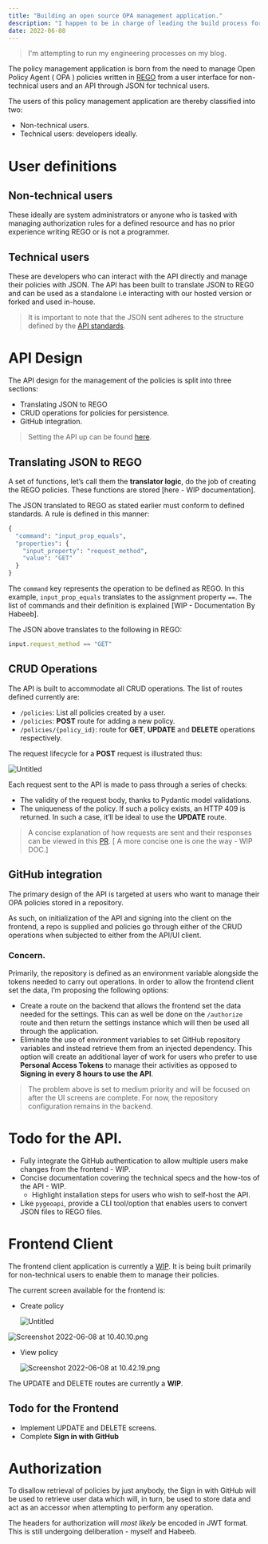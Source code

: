 ```yaml
--- 
title: "Building an open source OPA management application."
description: "I happen to be in charge of leading the build process for an open policy agent management application. The project is currently being built by myself and my coworker."
date: 2022-06-08
---
```


> I'm attempting to run my engineering processes on my blog.

The policy management application is born from the need to manage Open Policy Agent ( OPA ) policies written in [REGO](https://www.openpolicyagent.org/docs/latest/policy-language/) from a user interface for non-technical users and an API through JSON for technical users.

The users of this policy management application are thereby classified into two:

- Non-technical users.
- Technical users: developers ideally.

# User definitions

## Non-technical users

These ideally are system administrators or anyone who is tasked with managing authorization rules for a defined resource and has no prior experience writing REGO or is not a programmer.

## Technical users

These are developers who can interact with the API directly and manage their policies with JSON. The API has been built to translate JSON to REG0 and can be used as a standalone i.e interacting with our hosted version or forked and used in-house.

> It is important to note that the JSON sent adheres to the structure defined by the [API standards](https://github.com/r-scheele/rego_builder/issues/1).
> 

# API Design

The API design for the management of the policies is split into three sections:

- Translating JSON to REGO
- CRUD operations for policies for persistence.
- GitHub integration.

> Setting the API up can be found [here](https://github.com/r-scheele/rego_builder#installation).
> 

## Translating JSON to REGO

A set of functions, let’s call them the **translator logic**, do the job of creating the REGO policies. These functions are stored [here - WIP documentation].

The JSON translated to REGO as stated earlier must conform to defined standards. A rule is defined in this manner:

```py
{
  "command": "input_prop_equals",
  "properties": {
    "input_property": "request_method",
    "value": "GET"
  }
}
```

The `command` key represents the operation to be defined as REGO. In this example, `input_prop_equals` translates to the assignment property `==`. The list of commands and their definition is explained [WIP - Documentation By Habeeb].

The JSON above translates to the following in REGO:

```jsx
input.request_method == "GET"
```

## CRUD Operations

The API is built to accommodate all CRUD operations. The list of routes defined currently are:

- `/policies`: List all policies created by a user.
- `/policies`: **POST** route for adding a new policy.
- `/policies/{policy_id}`: route for **GET**, **UPDATE** and **DELETE** operations respectively.

The request lifecycle for a **POST** request is illustrated thus:

![Untitled](Untitled.png)

Each request sent to the API is made to pass through a series of checks:

- The validity of the request body, thanks to Pydantic model validations.
- The uniqueness of the policy. If such a policy exists, an HTTP 409 is returned. In such a case, it’ll be ideal to use the **UPDATE** route.

> A concise explanation of how requests are sent and their responses can be viewed in this [PR](https://github.com/r-scheele/rego_builder/pull/5#issue-1245453527). [ A more concise one is one the way - WIP DOC.]
> 

## GitHub integration

The primary design of the API is targeted at users who want to manage their OPA policies stored in a repository. 

As such, on initialization of the API and signing into the client on the frontend, a repo is supplied and policies go through either of the CRUD operations when subjected to either from the API/UI client.

### Concern.

Primarily, the repository is defined as an environment variable alongside the tokens needed to carry out operations. In order to allow the frontend client set the data, I’m proposing the following options:

- Create a route on the backend that allows the frontend set the data needed for the settings. This can as well be done on the `/authorize` route and then return the settings instance which will then be used all through the application.
- Eliminate the use of environment variables to set GitHub repository variables and instead retrieve them from an injected dependency. This option will create an additional layer of work for users who prefer to use **Personal Access Tokens** to manage their activities as opposed to **Signing in every 8 hours to use the API**.

> The problem above is set to medium priority and will be focused on after the UI screens are complete. For now, the repository configuration remains in the backend.
> 

# Todo for the API.

- Fully integrate the GitHub authentication to allow multiple users make changes from the frontend - WIP.
- Concise documentation covering the technical specs and the how-tos of the API - WIP.
    - Highlight installation steps for users who wish to self-host the API.
- Like `pygeoapi`, provide a CLI tool/option that enables users to convert JSON files to REGO files.

# Frontend Client

The frontend client application is currently a [WIP](https://app-demo-youngestdev.cloud.okteto.net/). It is being built primarily for non-technical users to enable them to manage their policies.

The current screen available for the frontend is:

- Create policy
    
    ![Untitled](Untitled%201.png)
    

![Screenshot 2022-06-08 at 10.40.10.png](Screenshot_2022-06-08_at_10.40.10.png)

- View policy
    
    ![Screenshot 2022-06-08 at 10.42.19.png](Screenshot_2022-06-08_at_10.42.19.png)
    

The UPDATE and DELETE routes are currently a **WIP**.

## Todo for the Frontend

- Implement UPDATE and DELETE screens.
- Complete **Sign in with GitHub**

# Authorization

To disallow retrieval of policies by just anybody, the Sign in with GitHub will be used to retrieve user data which will, in turn, be used to store data and act as an accessor when attempting to perform any operation.

The headers for authorization will *most likely* be encoded in JWT format. This is still undergoing deliberation - myself and Habeeb.
